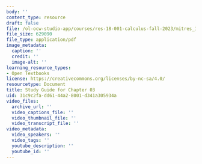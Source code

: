 ```yaml
---
body: ''
content_type: resource
draft: false
file: /ol-ocw-studio-app/courses/res-18-001-calculus-fall-2023/mitres_18_001_f17_guide_ch03.pdf
file_size: 629090
file_type: application/pdf
image_metadata:
  caption: ''
  credit: ''
  image-alt: ''
learning_resource_types:
- Open Textbooks
license: https://creativecommons.org/licenses/by-nc-sa/4.0/
resourcetype: Document
title: Study Guide for Chapter 03
uid: 31c9c2fa-dd61-44a2-8001-d341a305934a
video_files:
  archive_url: ''
  video_captions_file: ''
  video_thumbnail_file: ''
  video_transcript_file: ''
video_metadata:
  video_speakers: ''
  video_tags: ''
  youtube_description: ''
  youtube_id: ''
---
```

